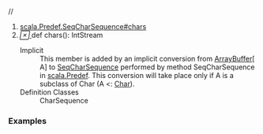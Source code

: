 //
<ol>
<li><a href="https://www.scala-lang.org/api/2.12.3/scala/collection/mutable/ArrayBuffer.html#chars():java.util.stream.IntStream">scala.Predef.SeqCharSequence#chars</a></li>
<li name="scala.Predef.SeqCharSequence#chars" visbl="pub" class="indented0 " data-isabs="false" fullcomment="yes" group="Ungrouped"> <a id="chars():java.util.stream.IntStream"></a><a id="chars():IntStream"></a> <span class="permalink"> <a href="../../../scala/collection/mutable/ArrayBuffer.html#chars():java.util.stream.IntStream" title="Permalink"> <i class="material-icons"></i> </a> </span> <span class="modifier_kind"> <span class="modifier"></span> <span class="kind">def</span> </span> <span class="symbol"> <span class="implicit">chars</span><span class="params">()</span><span class="result">: <span class="extype" name="java.util.stream.IntStream">IntStream</span></span> </span> 
 <div class="fullcomment">
  <dl class="attributes block"> 
   <dt class="implicit">
    Implicit
   </dt>
   <dd>
     This member is added by an implicit conversion from 
    <a href="" class="extype" name="scala.collection.mutable.ArrayBuffer">ArrayBuffer</a>[
    <span class="extype" name="scala.collection.mutable.ArrayBuffer.A">A</span>] to 
    <a href="../../Predef$$SeqCharSequence.html" class="extype" name="scala.Predef.SeqCharSequence">SeqCharSequence</a> performed by method SeqCharSequence in 
    <a href="../../Predef$.html" class="extype" name="scala.Predef">scala.Predef</a>. This conversion will take place only if A is a subclass of Char (A &lt;: 
    <a href="../../Char.html" class="extype" name="scala.Char">Char</a>). 
   </dd>
   <dt>
    Definition Classes
   </dt>
   <dd>
    CharSequence
   </dd>
  </dl>
 </div> </li>
        </ol>


### Examples















